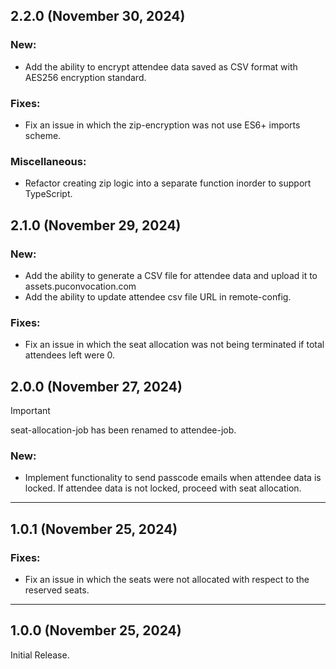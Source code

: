 ## 2.2.0 (November 30, 2024)

### New:
- Add the ability to encrypt attendee data saved as CSV format with AES256 encryption standard.

### Fixes:
- Fix an issue in which the zip-encryption was not use ES6+ imports scheme.

### Miscellaneous:
- Refactor creating zip logic into a separate function inorder to support TypeScript.

## 2.1.0 (November 29, 2024)

### New:
- Add the ability to generate a CSV file for attendee data and upload it to assets.puconvocation.com
- Add the ability to update attendee csv file URL in remote-config.

### Fixes:
- Fix an issue in which the seat allocation was not being terminated if total attendees left were 0.

## 2.0.0 (November 27, 2024)

> [!IMPORTANT]
> seat-allocation-job has been renamed to attendee-job.

### New:

- Implement functionality to send passcode emails when attendee data is locked. If attendee data is not locked, proceed
  with seat allocation.

---

## 1.0.1 (November 25, 2024)

### Fixes:

- Fix an issue in which the seats were not allocated with respect to the reserved seats.

---

## 1.0.0 (November 25, 2024)

Initial Release.